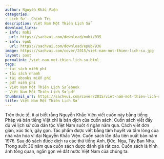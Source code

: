 ```yaml
---
author: Nguyễn Khắc Viện
categories:
- Lịch Sử - Chính Trị
description: Việt Nam Một Thiên Lịch Sử
download_links:
- info: mobi
  url: https://sachvui.com/download/mobi/935
- info: epub
  url: https://sachvui.com/download/epub/936
image: https://sachvui.com/cover/2015/viet-nam-mot-thien-lich-su.jpg
layout: post
permalink: /viet-nam-mot-thien-lich-su.html
tags:
- tải sách miễn phí
- tải sách nhanh
- tải ebooks miễn phí
- pdf miễn phí
- Việt Nam Một Thiên Lịch Sử ebook
- Việt Nam Một Thiên Lịch Sử pdf
thumbnail_url: https://sachvui.com/cover/2015/viet-nam-mot-thien-lich-su.jpg
title: Việt Nam Một Thiên Lịch Sử
---
```


 <div class="item-desc text-justify"> Trên thực tế, ít ai biết rằng Nguyễn Khắc Viện viết cuốn này bằng tiếng Pháp và bản tiếng Việt chỉ là bản dịch của cuốn sách. Cuốn sách viết đầy đủ về lịch sử của dân tộc Việt Nam suốt 4 ngàn năm qua. Cách viết đơn giản, xúc tích, gãy gọn. Tác phẩm được viết bằng tâm huyết và tấm lòng của nhà văn hóa vĩ đại Nguyễn Khắc Viện. Cuốn sách lần đầu tiên xuất bản năm 1976. Sau đó sách được dịch ra các thứ tiếng Anh, Đức, Nga, Tây Ban Nha. Trong suốt 30 năm qua cuốn sách được đánh giá rất cao. Cuốn sách là hình ảnh tổng quan, ngắn gọn về đất nước Việt Nam của chúng ta. </div>